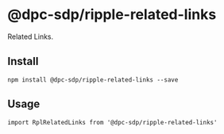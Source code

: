 # @dpc-sdp/ripple-related-links

Related Links.

## Install
`npm install @dpc-sdp/ripple-related-links --save`

## Usage
```
import RplRelatedLinks from '@dpc-sdp/ripple-related-links'

```
